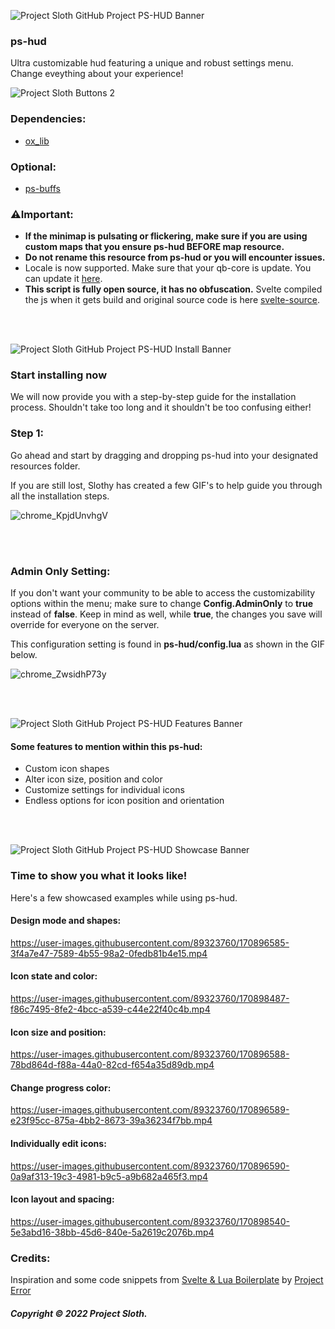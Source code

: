 ![Project Sloth GitHub Project PS-HUD Banner](https://user-images.githubusercontent.com/91661118/170896135-fead50a0-2a4b-432d-8469-038acfb4f2f3.png)

### ps-hud
Ultra customizable hud featuring a unique and robust settings menu. Change eveything about your experience!

![Project Sloth Buttons 2](https://user-images.githubusercontent.com/91661118/170895968-c4224105-5c87-4947-af94-8e8bd792f566.png)

### Dependencies:
* [ox_lib](https://github.com/overextended/ox_lib/releases)

### Optional:
* [ps-buffs](https://github.com/Project-Sloth/ps-buffs)

### ⚠️Important:
- **If the minimap is pulsating or flickering, make sure if you are using custom maps that you ensure ps-hud BEFORE map resource.**
- **Do not rename this resource from ps-hud or you will encounter issues.**
- Locale is now supported. Make sure that your qb-core is update. You can update it [here](https://github.com/qbcore-framework/qb-core).
- **This script is fully open source, it has no obfuscation.** Svelte compiled the js when it gets build and original source code is here [svelte-source](https://github.com/Project-Sloth/ps-hud/tree/main/svelte-source).

<br>
<br>

![Project Sloth GitHub Project PS-HUD Install Banner](https://user-images.githubusercontent.com/91661118/170896809-5c15da71-5dd7-4f46-85c5-892701b1eea8.png)


### Start installing now
We will now provide you with a step-by-step guide for the installation process. Shouldn't take too long and it shouldn't be too confusing either! 


### Step 1:
Go ahead and start by dragging and dropping ps-hud into your designated resources folder.

If you are still lost, Slothy has created a few GIF's to help guide you through all the installation steps.

![chrome_KpjdUnvhgV](https://user-images.githubusercontent.com/91661118/170898348-4d50573f-fd8e-447e-add1-9562a196c7ed.gif)

<br>
<br>

### Admin Only Setting:
If you don't want your community to be able to access the customizability options within the menu; make sure to change **Config.AdminOnly** to **true** instead of **false**. Keep in mind as well, while **true**, the changes you save will override for everyone on the server.

This configuration setting is found in **ps-hud/config.lua** as shown in the GIF below.

![chrome_ZwsidhP73y](https://user-images.githubusercontent.com/91661118/171066080-6bc11bb8-7cde-460b-8d73-bbc329644c83.gif)

<br>
<br>

![Project Sloth GitHub Project PS-HUD Features Banner](https://user-images.githubusercontent.com/91661118/170896822-4c6fcf43-94a3-4afd-b651-1eb76244fd8d.png)


#### Some features to mention within this ps-hud:
* Custom icon shapes
* Alter icon size, position and color
* Customize settings for individual icons
* Endless options for icon position and orientation
<br>
<br>

![Project Sloth GitHub Project PS-HUD Showcase Banner](https://user-images.githubusercontent.com/91661118/170896830-39245350-47c3-4b42-93d0-ac0ca35c3711.png)


### Time to show you what it looks like!
Here's a few showcased examples while using ps-hud.

#### Design mode and shapes:
https://user-images.githubusercontent.com/89323760/170896585-3f4a7e47-7589-4b55-98a2-0fedb81b4e15.mp4

#### Icon state and color:
https://user-images.githubusercontent.com/89323760/170898487-f86c7495-8fe2-4bcc-a539-c44e22f40c4b.mp4

#### Icon size and position:
https://user-images.githubusercontent.com/89323760/170896588-78bd864d-f88a-44a0-82cd-f654a35d89db.mp4

#### Change progress color:
https://user-images.githubusercontent.com/89323760/170896589-e23f95cc-875a-4bb2-8673-39a36234f7bb.mp4

#### Individually edit icons:
https://user-images.githubusercontent.com/89323760/170896590-0a9af313-19c3-4981-b9c5-a9b682a465f3.mp4

#### Icon layout and spacing:
https://user-images.githubusercontent.com/89323760/170898540-5e3abd16-38bb-45d6-840e-5a2619c2076b.mp4

### Credits:
Inspiration and some code snippets from [Svelte & Lua Boilerplate](https://github.com/project-error/svelte-lua-boilerplate) by [Project Error](https://github.com/project-error)

##### Copyright © 2022 Project Sloth.
